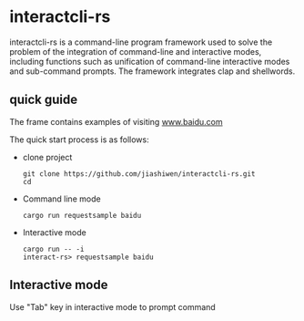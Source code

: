 # interactcli-rs

interactcli-rs is a command-line program framework used to solve the problem of the integration of command-line and interactive modes, including functions such as unification of command-line interactive modes and sub-command prompts. The framework integrates clap and shellwords.

## quick guide

The frame contains examples of visiting www.baidu.com

The quick start process is as follows:

* clone project

  ```shell
  git clone https://github.com/jiashiwen/interactcli-rs.git
  cd
  ```

* Command line mode

  ```shell
  cargo run requestsample baidu
  ```

* Interactive mode
  
  ```shell
  cargo run -- -i
  interact-rs> requestsample baidu
  ```

## Interactive mode

Use "Tab" key in interactive mode to prompt command